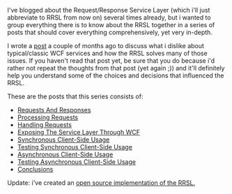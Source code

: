 I've blogged about the Request/Response Service Layer (which i'll just abbreviate to RRSL from now on) several times already, but i wanted to group everything there is to know about the RRSL together in a series of posts that should cover everything comprehensively, yet very in-depth.

I wrote a <a href="/blog/2009/07/why-i-dislike-classic-or-typical-wcf-usage/">post</a> a couple of months ago to discuss what i dislike about typical/classic WCF services and how the RRSL solves many of those issues.  If you haven't read that post yet, be sure that you do because i'd rather not repeat the thoughts from that post (yet again ;)) and it'll definitely help you understand some of the choices and decisions that influenced the RRSL.

These are the posts that this series consists of:

<ul>
	<li><a href="/blog/2009/11/requestresponse-service-layer-requests-and-responses/">Requests And Responses</a></li>
	<li><a href="/blog/2009/11/requestresponse-service-layer-processing-requests/">Processing Requests</a></li>
	<li><a href="/blog/2009/11/requestresponse-service-layer-handling-requests/">Handling Requests</a></li>
	<li><a href="/blog/2009/11/requestresponse-service-layer-exposing-the-service-layer-through-wcf/">Exposing The Service Layer Through WCF</a></li>
	<li><a href="/blog/2009/11/requestresponse-service-layer-synchronous-client-side-usage/">Synchronous Client-Side Usage</a></li>
	<li><a href="/blog/2009/11/requestresponse-service-layer-testing-synchronous-client-side-usage/">Testing Synchronous Client-Side Usage</a></li>
	<li><a href="/blog/2009/11/requestresponse-service-layer-asynchronous-client-side-usage/">Asynchronous Client-Side Usage</a></li>
	<li><a href="/blog/2009/11/requestresponse-service-layer-testing-asynchronous-client-side-usage/">Testing Asynchronous Client-Side Usage</a></li>
	<li><a href="/blog/2009/11/requestresponse-service-layer-conclusions/">Conclusions</a></li>
</ul>

Update: i've created an <a href="http://code.google.com/p/agatha-rrsl/">open source implementation of the RRSL.